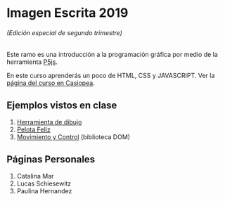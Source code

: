 # Imagen Escrita 2019
###### (Edición especial de segundo trimestre)

Este ramo es una introducción a la programación gráfica por medio de la herramienta [P5js](http://p5js.org).

En este curso aprenderás un poco de HTML, CSS y JAVASCRIPT. Ver la [página del curso en Casiopea](https://wiki.ead.pucv.cl/Imagen_Escrita_2019_T2).


## Ejemplos vistos en clase
1. [Herramienta de dibujo](https://hspencer.github.io/IE2019/01-croquera/)
2. [Pelota Feliz](https://hspencer.github.io/IE2019/02-pelota-feliz/)
3. [Movimiento y Control](https://hspencer.github.io/IE2019/03-dom-control/) (biblioteca DOM)

## Páginas Personales
1. Catalina Mar
2. Lucas Schiesewitz
3. Paulina Hernandez
